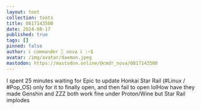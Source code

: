 ```yaml
---
layout: toot
collection: toots
title: 0817143500
date: 2024-08-17
published: true
tags: []
pinned: false
author: ⸸ commander ░ nova ⸸ :~$
avatar: /img/avatar/daemon.jpeg
mastodon: https://mastodon.online/@cmdr_nova/0817143500
---
```


I spent 25 minutes waiting for Epic to update Honkai Star Rail (#Linux / #Pop_OS) only for it to finally open, and then fail to open lolHow have they made Genshin and ZZZ both work fine under Proton/Wine but Star Rail implodes
